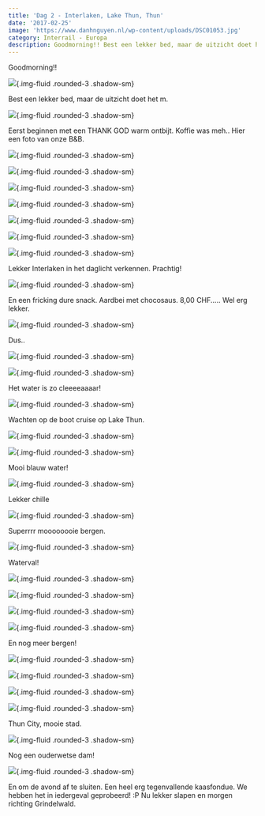 ```yaml
---
title: 'Dag 2 - Interlaken, Lake Thun, Thun'
date: '2017-02-25'
image: 'https://www.danhnguyen.nl/wp-content/uploads/DSC01053.jpg'
category: Interrail - Europa
description: Goodmorning!! Best een lekker bed, maar de uitzicht doet het m...
---
```


Goodmorning!!

![](https://www.danhnguyen.nl/wp-content/uploads/DSC01044-700x394.jpg){.img-fluid .rounded-3 .shadow-sm}

Best een lekker bed, maar de uitzicht doet het m.

![](https://www.danhnguyen.nl/wp-content/uploads/20170225_0811062-700x394.jpg){.img-fluid .rounded-3 .shadow-sm}

Eerst beginnen met een THANK GOD warm ontbijt. Koffie was meh..
Hier een foto van onze B&B.

![](https://www.danhnguyen.nl/wp-content/uploads/DSC01045-1-700x394.jpg){.img-fluid .rounded-3 .shadow-sm}

![](https://www.danhnguyen.nl/wp-content/uploads/DSC01046-700x394.jpg){.img-fluid .rounded-3 .shadow-sm}

![](https://www.danhnguyen.nl/wp-content/uploads/DSC01050-700x394.jpg){.img-fluid .rounded-3 .shadow-sm}

![](https://www.danhnguyen.nl/wp-content/uploads/DSC01053-700x394.jpg){.img-fluid .rounded-3 .shadow-sm}

![](https://www.danhnguyen.nl/wp-content/uploads/DSC01058-700x394.jpg){.img-fluid .rounded-3 .shadow-sm}

![](https://www.danhnguyen.nl/wp-content/uploads/DSC01070-700x394.jpg){.img-fluid .rounded-3 .shadow-sm}

![](https://www.danhnguyen.nl/wp-content/uploads/DSC01076-700x394.jpg){.img-fluid .rounded-3 .shadow-sm}

Lekker Interlaken in het daglicht verkennen. Prachtig!

![](https://www.danhnguyen.nl/wp-content/uploads/DSC01092-700x394.jpg){.img-fluid .rounded-3 .shadow-sm}

En een fricking dure snack. Aardbei met chocosaus. 8,00 CHF..... Wel erg lekker.

![](https://www.danhnguyen.nl/wp-content/uploads/DSC01097-700x394.jpg){.img-fluid .rounded-3 .shadow-sm}

Dus..

![](https://www.danhnguyen.nl/wp-content/uploads/DSC01054-700x394.jpg){.img-fluid .rounded-3 .shadow-sm}

![](https://www.danhnguyen.nl/wp-content/uploads/DSC01078-700x394.jpg){.img-fluid .rounded-3 .shadow-sm}

Het water is zo cleeeeaaaar!

![](https://www.danhnguyen.nl/wp-content/uploads/DSC01104-700x394.jpg){.img-fluid .rounded-3 .shadow-sm}

Wachten op de boot cruise op Lake Thun.

![](https://www.danhnguyen.nl/wp-content/uploads/DSC01120-700x394.jpg){.img-fluid .rounded-3 .shadow-sm}

![](https://www.danhnguyen.nl/wp-content/uploads/DSC01136-700x394.jpg){.img-fluid .rounded-3 .shadow-sm}

Mooi blauw water!

![](https://www.danhnguyen.nl/wp-content/uploads/DSC01128-700x394.jpg){.img-fluid .rounded-3 .shadow-sm}

Lekker chille

![](https://www.danhnguyen.nl/wp-content/uploads/DSC01131-700x394.jpg){.img-fluid .rounded-3 .shadow-sm}

Superrrr moooooooie bergen.

![](https://www.danhnguyen.nl/wp-content/uploads/DSC01141-700x394.jpg){.img-fluid .rounded-3 .shadow-sm}

Waterval!

![](https://www.danhnguyen.nl/wp-content/uploads/DSC01164-700x394.jpg){.img-fluid .rounded-3 .shadow-sm}

![](https://www.danhnguyen.nl/wp-content/uploads/DSC01168-700x394.jpg){.img-fluid .rounded-3 .shadow-sm}

![](https://www.danhnguyen.nl/wp-content/uploads/DSC01174-700x394.jpg){.img-fluid .rounded-3 .shadow-sm}

![](https://www.danhnguyen.nl/wp-content/uploads/DSC01189-700x394.jpg){.img-fluid .rounded-3 .shadow-sm}

En nog meer bergen!

![](https://www.danhnguyen.nl/wp-content/uploads/DSC01222-700x394.jpg){.img-fluid .rounded-3 .shadow-sm}

![](https://www.danhnguyen.nl/wp-content/uploads/DSC01210-700x394.jpg){.img-fluid .rounded-3 .shadow-sm}

![](https://www.danhnguyen.nl/wp-content/uploads/DSC01218-700x394.jpg){.img-fluid .rounded-3 .shadow-sm}

![](https://www.danhnguyen.nl/wp-content/uploads/DSC01248-700x394.jpg){.img-fluid .rounded-3 .shadow-sm}

Thun City, mooie stad.

![](https://www.danhnguyen.nl/wp-content/uploads/DSC01212-700x394.jpg){.img-fluid .rounded-3 .shadow-sm}

Nog een ouderwetse dam!

![](https://www.danhnguyen.nl/wp-content/uploads/20170225_194851-700x394.jpg){.img-fluid .rounded-3 .shadow-sm}

En om de avond af te sluiten. Een heel erg tegenvallende kaasfondue. We hebben het in iedergeval geprobeerd! :P
Nu lekker slapen en morgen richting Grindelwald.
